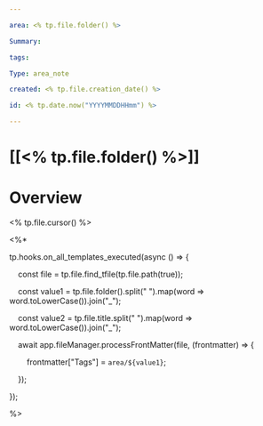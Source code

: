 ```yaml
---

area: <% tp.file.folder() %>

Summary:

tags:

Type: area_note

created: <% tp.file.creation_date() %>

id: <% tp.date.now("YYYYMMDDHHmm") %>

---
```


# [[<% tp.file.folder() %>]]

# Overview

<% tp.file.cursor() %>

  

<%*

tp.hooks.on_all_templates_executed(async () => {

    const file = tp.file.find_tfile(tp.file.path(true));

    const value1 = tp.file.folder().split(" ").map(word => word.toLowerCase()).join("_");

    const value2 = tp.file.title.split(" ").map(word => word.toLowerCase()).join("_");

    await app.fileManager.processFrontMatter(file, (frontmatter) => {

        frontmatter["Tags"] = `area/${value1}`;

    });

});

%>
